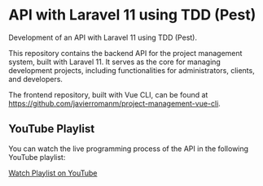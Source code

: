 # API with Laravel 11 using TDD (Pest)

Development of an API with Laravel 11 using TDD (Pest).

This repository contains the backend API for the project management system, built with Laravel 11. It serves as the core for managing development projects, including functionalities for administrators, clients, and developers.

The frontend repository, built with Vue CLI, can be found at https://github.com/javierromanm/project-management-vue-cli.

## YouTube Playlist

You can watch the live programming process of the API in the following YouTube playlist:

[Watch Playlist on YouTube](https://youtube.com/playlist?list=PLEIbsnqtxKPbFVfX3hybUqgY9uBm-UVLa)


